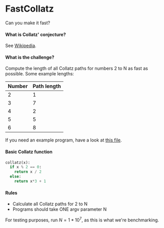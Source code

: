 # FastCollatz
Can you make it fast?

#### What is Collatz' conjecture?
See [Wikipedia](https://en.wikipedia.org/wiki/Collatz_conjecture).

#### What is the challenge?
Compute the length of all Collatz paths for numbers 2 to N as fast as possible. Some example lengths:

| Number  | Path length  |
|---|---|
| 2  | 1  |
| 3  | 7  |
| 4  | 2  |
| 5  | 5  |
| 6  | 8  |

If you need an example program, have a look at [this file](https://github.com/henrik2706/FastCollatz/blob/main/henrik_code/baseline_iterative.py).

#### Basic Collatz function
```python
collatz(x):
  if x % 2 == 0:
    return x / 2
  else:
    return x*3 + 1
```

#### Rules

- Calculate all Collatz paths for 2 to N
- Programs should take ONE argv parameter N

For testing purposes, run $N=1*10^7$, as this is what we're benchmarking.
